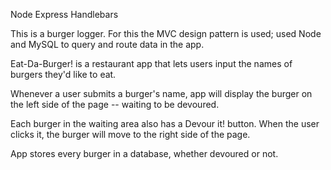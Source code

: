 Node Express Handlebars

This is a burger logger. For this the MVC design pattern is used; used Node and MySQL to query and route data in the app.

Eat-Da-Burger! is a restaurant app that lets users input the names of burgers they'd like to eat.

Whenever a user submits a burger's name, app will display the burger on the left side of the page -- waiting to be devoured.

Each burger in the waiting area also has a Devour it! button. When the user clicks it, the burger will move to the right side of the page.

App stores every burger in a database, whether devoured or not.
